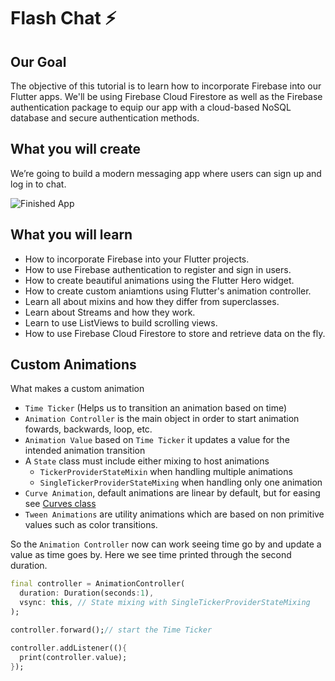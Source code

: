 # Flash Chat ⚡️

## Our Goal

The objective of this tutorial is to learn how to incorporate Firebase into our Flutter apps. We'll be using Firebase Cloud Firestore as well as the Firebase authentication package to equip our app with a cloud-based NoSQL database and secure authentication methods. 


## What you will create

We’re going to build a modern messaging app where users can sign up and log in to chat.

![Finished App](https://github.com/londonappbrewery/Images/blob/master/flash_chat_flutter_demo.gif)

## What you will learn

- How to incorporate Firebase into your Flutter projects.
- How to use Firebase authentication to register and sign in users.
- How to create beautiful animations using the Flutter Hero widget.
- How to create custom aniamtions using Flutter's animation controller. 
- Learn all about mixins and how they differ from superclasses.
- Learn about Streams and how they work.
- Learn to use ListViews to build scrolling views.
- How to use Firebase Cloud Firestore to store and retrieve data on the fly.

## Custom Animations

What makes a custom animation
- `Time Ticker` (Helps us to transition an animation based on time)
- `Animation Controller` is the main object in order to start animation fowards, backwards, loop, etc.
- `Animation Value` based on `Time Ticker` it updates a value for the intended animation transition
- A `State` class must include either mixing to host animations
  - `TickerProviderStateMixin` when handling multiple animations
  - `SingleTickerProviderStateMixing` when handling only one animation
- `Curve Animation`, default animations are linear by default, but for easing see [Curves class](https://api.flutter.dev/flutter/animation/Curves-class.html)  
- `Tween Animations` are utility animations which are based on non primitive values such as color transitions. 
  
So the `Animation Controller` now can work seeing time go by and update a value as time goes by.
Here we see time printed through the second duration. 
 
```dart
final controller = AnimationController(
  duration: Duration(seconds:1),
  vsync: this, // State mixing with SingleTickerProviderStateMixing 
);

controller.forward();// start the Time Ticker

controller.addListener((){
  print(controller.value);
});
```
